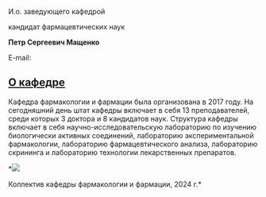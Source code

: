 И.о. заведующего кафедрой
   

 кандидат фармацевтических наук
   

**Петр Сергеевич Мащенко** 
  

 E-mail:
 
  
[О кафедре](http://www.psu.ru/fakultety/khimicheskij-fakultet/kafedry/kafedra-prirodnykh-i-biologicheski-aktivnykh-soedinenij/o-kafedre)
-----------------------------------------------------------------------------------------------------------------------





 Кафедра фармакологии и фармации была организована в 2017 году. На сегодняшний день штат кафедры включает в себя 13 преподавателей, среди которых 3 доктора и 8 кандидатов наук. Структура кафедры включает в себя научно-исследовательскую лабораторию по изучению биологически активных соединений, лабораторию экспериментальной фармакологии, лабораторию фармацевтического анализа, лабораторию скрининга и лабораторию технологии лекарственных препаратов.
 



*![](http://www.psu.ru/files/images/fakultety/chemistry/kff2024.jpg)
  

 Коллектив кафедры фармакологии и фармации, 2024 г.*